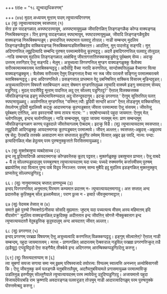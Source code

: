 +++
title = "१८ द्युभ्वाद्यधिकरणम्"

+++
(४७) मुदल् अध्यायम् मूऩ्ऱाम् पादम् त्युप्वात्यदिगरणम्   
६४ (सू) त्युप्वात्यायदऩम् स्वसप्तात् (१)   
सॆऩ्ऱ इरु पादङ्गळाल् अस्पष्टदरमायुम्, अस्पष्टमायुमुळ्ळ जीवादिगळिऩ् लिङ्गङ्गळैक् कॊण्ड वाक्यङ्गळ् निरूबिक्कप्पट्टऩ। पिऩ् इरण्डु पादङ्गळाल् स्पष्टमायुम्, स्पष्टदरमायुमुळ्ळ, जीवादि लिङ्गङ्गळैयुडैय वाक्यङ्गळ् निरूबिक्कप्पडुम्। इप्पादत्तिल् स्पष्टमाऩ पलवाऱु तोऩ्ऱल्। नाडी सम्बन्दम् मुदलिय लिङ्गङ्गळैयुडैय वाक्कियङ्गळ् निरूबिक्कप्पडविरुक्किऩ्ऱऩ। आदलिऩ्, मुऩ् पादत्तोडु सङ्गदि। मुऩ् अदिगाणत्तिल् त्युप्रुदिव्यादि सम्बन्दि पुरुषऩ् परमात्मावेयॆऩ्ऱु कूऱप्पट्टदु। अदऩै इव्वदिगरणत्तिल् पलवाऱु तोऩ्ऱुदल् -नाडि सम्बन्दम् मुदलिय लिङ्गङ्गळाल् आक्षेबित्तु जीवऩागत्ताऩिरुक्कक्कूडुमॆऩ्ऱु पूर्वबक्षम् सॆय्य। अदऱ्कु उत्तरम् तरुगिऱार् ऎऩ्ऱु सङ्गदि। मेलुम्। अत्रुच्यत्वा तिगरणत्तिल् मुण्डग वाक्यङ्गळुक्कु त्रैलोक्य सरीरबरमात्मबरत्वम् स्ताबिक्कप्पट्टदु। अदैयॊट्टि वैच्वा नरादि करणत्तिल्, सान्दोक्यत्तिलुळ्ळ वैच्वानर वित्या वाक्यङ्गळुक्कुम्। त्रैलोक्य सरीरत्वम् ऎऩुम् लिङ्गत्ताल् वैच्वा नर रूब जीव परत्वत्तै सङ्गित्तु परमात्मबरत्वमे स्ताबिक्कप्पट्टदु। इन्द अदिगरणत्तिले। प्रसङ्गत्ताल् प्राप्तमाऩ वेऱु उबनिषत्तिऩ् वाक्किय विसारम् मुडिन्दवुडऩ्। अत्रुच्यत्वादिगरण विषयत्तै स्ताबिप्पदाग अदऩ् सेषमाग मुण्डगत्तिलुळ्ळ त्युप्वादि वाक्यमे इङ्गु समादाऩम् सॆय्यप् पडुगिऱदु। मुदल् पादत्तैविट्टु मूऩ्ऱाम् पादत्तिल् अदु एऩ् सॊल्लप् पडुगिऱदु?' ऎऩ्ऱाल् विलक्कत्तक्क जीवलिङ्गङ्गळ् इङ्गु स्पष्टमायिरुप्पदाल् अदु पॊरुन्दुवदागुम्। इदऱ्कु प्रगरणात् ' ऎऩ्ऩुम् सूत्तिरत्तिल् पलऩ् स्पष्टमायुळ्ळदु। अदर्वणत्तिल् मुण्डगत्तिल् "यस्मिऩ् त्यौ: प्रुदिवी सान्दरि क्षञ्ज" ऎऩत् तॊडङ्गुम् वाक्कियत्तिल् तेवलोगम् प्रुदिवी मुदलियवै कट्कु आदारमागक् कूऱप्पडुबवऩ् जीवऩा परमात्मावा ऎऩ्ऱु संसयम्। जीवऩॆऩ्ऱु पूर्वबक्षम् एऩॆऩिल्, अरा इवरदनाबौ सम्य तायत्र नाट्य: ''। सएषोन्दच्चरदे पहुदा जायमाऩ: ऎऩ्ऩुम् मेल् च्लोगत्तिलुम्, इन्दच् चलोगत्तिलुम्। नाडि सम्बन्दमुम्, पहुदा जायमा नत्वमुम् मऩ: प्राण सम्बन्दमुम् जीवलिङ्गङ्गळाग काणप् पडुवदाले जीवऩेयागलाम् ऎऩ्बदाम्। इदऱ्कु विडै। (सू) त्युप्वात्यायदऩम् स्वसप्तात्। त्युप्रुदिवी आदिगळुक्कु आयदऩमागक् कूऱप्पडुबवऩ् परमात्मावे। जीवऩ् अल्लऩ्। स्वसप्तत्-अम्रुदस् -अम्रुदस्य एष सेदु: ऎऩ्ऱबडि तऩक्के असादारण माऩ सप्तत्ताल् कूऱुगिऱ तमेवम् वित्वाऩ् अम्रुद इह पवदि, नाऩ्य: पन्दा: इत्यादिगळिल् मोक्ष हेदुत्वम् परम पुरुषऩुक्कुत्ताऩे पिरसित्तमायुळ्ळदु।

६५ (सू) मुक्तोबस्रुप्य व्यबदेसाच्च (२)   
 इन्द त्यु प्रुदिव्यादिगळै आयदऩमागक् कॊण्डवऩॆऩक् कूऱप् पट्टवऩ्। मुक्तर्गळुक्कु उबस्रुप्यऩ प्राप्यऩ्। ऎऩ्ऱु वाबदे + यै ल् सॊल्लप्पडुवदालुम् परमबुरुषऩ् त्युप्वात्यायदऩम् यदा पच्य: पच्यदे रुक्मवर्णम् कर्त्तारमीसम् पुरुषम् ब्रह्मयोऩिम् तदा वित्वाऩ् पुण्य पाबे विदूय निरञ्जऩ: परमम् साम्य मुबैदि इदु मुदलिय इडङ्गळिल् मुक्तऩुक्कुप् प्राप्यऩॆऩ्ऱु सॊल्लप्पडुगिऱदु।

६६। (सू) नानुमानमदच् चप्तात् प्राणप्पूच्च (३)   
इन्दप् पिरगरणत्तिल् अनुमाऩप् पिरमाण कम्यमाऩ प्रदाऩम् न- त्युप्वात्यायदऩमागादु। अत्त सप्तात् अन्द प्रदाऩत्तैक् कुऱिक्कुम् सॊल् इल्लामैयाल् ; पराण प्रुत्स न - इव्वाऱे जीवऩुमागमाट्टाऩ्।

६७ (सू) पेदव्यब तेसात् स (४)   
समाऩे व्रुक्षे पुरुषो निमक्ऩोSनीसया सोसदि मुह्यमाऩ: जुष्टम् यदा पच्यत्यऩ्य मीसम् अस्य महिमाऩम् इदि वीदसोग'' मुदलिय वाक्यङ्गळिल् प्रक्रुदिक्कु अदीऩऩाऩ इन्द जीवऩिऩ् सोगत्तै नीक्कुबवऩाग इन्द त्युप्वात्यायदऩऩै वेऱुबडुत्तिक् कूऱुवदालुम् अन्द आयदऩऩ् जीवऩ् अल्लऩ्।

६८ (सू) प्रगरणात् (५)   
इन्दप् प्रगरणम् परब्रह्म विषयगम् ऎऩ्ऱु अत्रुच्यत्वादि करणत्तिल् विळक्कप्पट्टदु। इङ्गुम् सॊल्वाऩेऩ्? ऎऩ्ऱाल् नाडी सम्बन्दम्, पहुदा जायमाऩत्वम्। मऩस् - प्राणऩ्गळिऩ् आदारत्वम् ऎऩ्बवऱ्ऱाल् नडुविल् परब्रह्म प्रगरणत्तिऱ्कुत् तडै (इडैयूऱु) एऱ्पट्टुविट्टदो ऎऩ्ऱ सङ्गैयैत् तीर्क्कवे इन्द अदिगरणम् आरम्बिक्कप्पडुगिऱदॆऩ्ऱु करुत्तु।

[६९] (सू) स्तित्यदऩाप्पाम् स [६]   
त्वा सुबर्णा सयजा सगाया समा नम् व्रुक्षम् परिषस्वजादे तयोरऩ्य: पिप्पलम् स्वात्वत्ति अनच्नऩ् अऩ्योबिसागसी कि। ऎऩ्ऱु जीवऩुक्कु कर्म पलङ्गळै यऩुबवित्तलैयुम्, अदऩैयऩुबवियामले प्रगासमायुळ्ळ परमात्माविऱ्कु उडलिऩुळ् इरुप्पैयुम् सॊल्लुगैयाले त्युप्वात्यायदऩम् परम त्मावेयॆऩ्ऱु उऱुदिप्पडुगिऱदु। अजायमाऩो पहुदा विजायदेयॆऩ्ऱबडि राम क्रुष्णादि अवदारङ्गळ् पलवऱ्ऱुडऩ् तोऱ्ऱमुम् नाडी आदारत्वादिगळुम् परम पुरुषऩुक्के पॊरुत्तमॆऩ्बदु करुत्तु।

